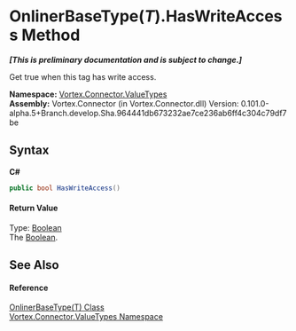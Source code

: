# OnlinerBaseType(*T*).HasWriteAccess Method 
 _**\[This is preliminary documentation and is subject to change.\]**_

Get true when this tag has write access.

**Namespace:**&nbsp;<a href="N_Vortex_Connector_ValueTypes.md">Vortex.Connector.ValueTypes</a><br />**Assembly:**&nbsp;Vortex.Connector (in Vortex.Connector.dll) Version: 0.101.0-alpha.5+Branch.develop.Sha.964441db673232ae7ce236ab6ff4c304c79df7be

## Syntax

**C#**<br />
``` C#
public bool HasWriteAccess()
```


#### Return Value
Type: <a href="http://msdn2.microsoft.com/en-us/library/a28wyd50" target="_blank">Boolean</a><br />The <a href="http://msdn2.microsoft.com/en-us/library/a28wyd50" target="_blank">Boolean</a>.

## See Also


#### Reference
<a href="T_Vortex_Connector_ValueTypes_OnlinerBaseType_1.md">OnlinerBaseType(T) Class</a><br /><a href="N_Vortex_Connector_ValueTypes.md">Vortex.Connector.ValueTypes Namespace</a><br />
